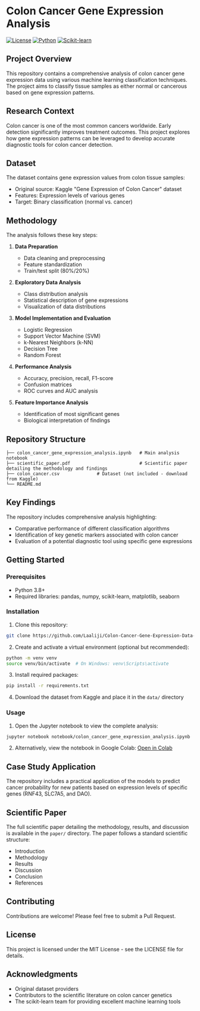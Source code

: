 # Colon Cancer Gene Expression Analysis

[![License](https://img.shields.io/badge/License-MIT-blue.svg)](LICENSE)
[![Python](https://img.shields.io/badge/Python-3.8+-blue.svg)](https://www.python.org/downloads/)
[![Scikit-learn](https://img.shields.io/badge/Scikit--learn-Latest-orange.svg)](https://scikit-learn.org/)

## Project Overview

This repository contains a comprehensive analysis of colon cancer gene expression data using various machine learning classification techniques. The project aims to classify tissue samples as either normal or cancerous based on gene expression patterns.

## Research Context

Colon cancer is one of the most common cancers worldwide. Early detection significantly improves treatment outcomes. This project explores how gene expression patterns can be leveraged to develop accurate diagnostic tools for colon cancer detection.

## Dataset

The dataset contains gene expression values from colon tissue samples:
- Original source: Kaggle "Gene Expression of Colon Cancer" dataset
- Features: Expression levels of various genes
- Target: Binary classification (normal vs. cancer)

## Methodology

The analysis follows these key steps:

1. **Data Preparation**
   - Data cleaning and preprocessing
   - Feature standardization
   - Train/test split (80%/20%)

2. **Exploratory Data Analysis**
   - Class distribution analysis
   - Statistical description of gene expressions
   - Visualization of data distributions

3. **Model Implementation and Evaluation**
   - Logistic Regression
   - Support Vector Machine (SVM)
   - k-Nearest Neighbors (k-NN)
   - Decision Tree
   - Random Forest

4. **Performance Analysis**
   - Accuracy, precision, recall, F1-score
   - Confusion matrices
   - ROC curves and AUC analysis

5. **Feature Importance Analysis**
   - Identification of most significant genes
   - Biological interpretation of findings

## Repository Structure

```
├── colon_cancer_gene_expression_analysis.ipynb   # Main analysis notebook
├── scientific_paper.pdf                          # Scientific paper detailing the methodology and findings
├── colon_cancer.csv              # Dataset (not included - download from Kaggle)
└── README.md
```

## Key Findings

The repository includes comprehensive analysis highlighting:
- Comparative performance of different classification algorithms
- Identification of key genetic markers associated with colon cancer
- Evaluation of a potential diagnostic tool using specific gene expressions

## Getting Started

### Prerequisites
- Python 3.8+
- Required libraries: pandas, numpy, scikit-learn, matplotlib, seaborn

### Installation

1. Clone this repository:
```bash
git clone https://github.com/Laaliji/Colon-Cancer-Gene-Expression-Data-Classification-Analysis.git
```

2. Create and activate a virtual environment (optional but recommended):
```bash
python -m venv venv
source venv/bin/activate  # On Windows: venv\Scripts\activate
```

3. Install required packages:
```bash
pip install -r requirements.txt
```

4. Download the dataset from Kaggle and place it in the `data/` directory

### Usage

1. Open the Jupyter notebook to view the complete analysis:
```bash
jupyter notebook notebook/colon_cancer_gene_expression_analysis.ipynb
```

2. Alternatively, view the notebook in Google Colab:
[Open in Colab](https://colab.research.google.com/github/your-username/colon-cancer-gene-expression-analysis/blob/main/notebook/colon_cancer_gene_expression_analysis.ipynb)

## Case Study Application

The repository includes a practical application of the models to predict cancer probability for new patients based on expression levels of specific genes (RNF43, SLC7A5, and DAO).

## Scientific Paper

The full scientific paper detailing the methodology, results, and discussion is available in the `paper/` directory. The paper follows a standard scientific structure:
- Introduction
- Methodology
- Results
- Discussion
- Conclusion
- References

## Contributing

Contributions are welcome! Please feel free to submit a Pull Request.

## License

This project is licensed under the MIT License - see the LICENSE file for details.

## Acknowledgments

- Original dataset providers
- Contributors to the scientific literature on colon cancer genetics
- The scikit-learn team for providing excellent machine learning tools
